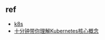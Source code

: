 ## ref

+ [k8s](https://www.kubernetes.org.cn/doc-11)
+ [十分钟带你理解Kubernetes核心概念](http://www.dockone.io/article/932)